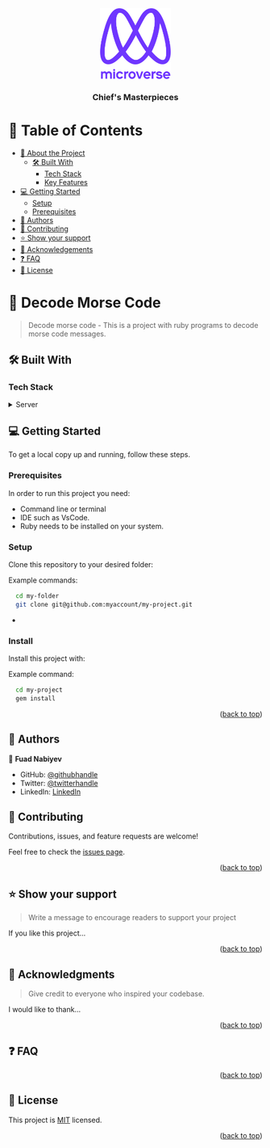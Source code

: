 <div align="center">

  <img src="murple_logo.png" alt="logo" width="140"  height="auto" />
  <br/>

  <h3><b>Chief's Masterpieces</b></h3>

</div>

# 📗 Table of Contents

- [📖 About the Project](#about-project)
  - [🛠 Built With](#built-with)
    - [Tech Stack](#tech-stack)
    - [Key Features](#key-features)
- [💻 Getting Started](#getting-started)
  - [Setup](#setup)
  - [Prerequisites](#prerequisites)
- [👥 Authors](#authors)
- [🤝 Contributing](#contributing)
- [⭐️ Show your support](#support)
- [🙏 Acknowledgements](#acknowledgements)
- [❓ FAQ](#faq)
- [📝 License](#license)

<!-- PROJECT DESCRIPTION -->

# 📖 Decode Morse Code <a name="about-project"></a>

> Decode morse code - This is a project with ruby programs to decode morse code messages.

## 🛠 Built With <a name="built-with"></a>

### Tech Stack <a name="tech-stack"></a>

<details>
  <summary>Server</summary>
  <ul>
    <li><a href="https://www.ruby-lang.org/en/">Ruby</a></li>
  </ul>
</details>


<!-- GETTING STARTED -->

## 💻 Getting Started <a name="getting-started"></a>

To get a local copy up and running, follow these steps.

### Prerequisites

In order to run this project you need:

- Command line or terminal
- IDE such as VsCode. 
- Ruby needs to be installed on your system.


### Setup

Clone this repository to your desired folder:


Example commands:

```sh
  cd my-folder
  git clone git@github.com:myaccount/my-project.git
```
-

### Install

Install this project with:

Example command:

```sh
  cd my-project
  gem install
```


<p align="right">(<a href="#readme-top">back to top</a>)</p>

<!-- AUTHORS -->

## 👥 Authors <a name="authors"></a>

👤 **Fuad Nabiyev**

- GitHub: [@githubhandle](https://github.com/FuadNabi)
- Twitter: [@twitterhandle](https://twitter.com/FuadNebiyev2)
- LinkedIn: [LinkedIn](https://www.linkedin.com/in/fuad-nabiyev/)


<!-- CONTRIBUTING -->

## 🤝 Contributing <a name="contributing"></a>

Contributions, issues, and feature requests are welcome!

Feel free to check the [issues page](https://github.com/FuadNabi/decode-morse/issues/).

<p align="right">(<a href="#readme-top">back to top</a>)</p>

<!-- SUPPORT -->

## ⭐️ Show your support <a name="support"></a>

> Write a message to encourage readers to support your project

If you like this project...

<p align="right">(<a href="#readme-top">back to top</a>)</p>

<!-- ACKNOWLEDGEMENTS -->

## 🙏 Acknowledgments <a name="acknowledgements"></a>

> Give credit to everyone who inspired your codebase.

I would like to thank...

<p align="right">(<a href="#readme-top">back to top</a>)</p>

<!-- FAQ (optional) -->

## ❓ FAQ <a name="faq"></a>


<p align="right">(<a href="#readme-top">back to top</a>)</p>

<!-- LICENSE -->

## 📝 License <a name="license"></a>

This project is [MIT](https://github.com/FuadNabi/decode-morse/blob/dev/LICENSE) licensed.

<p align="right">(<a href="#readme-top">back to top</a>)</p>

